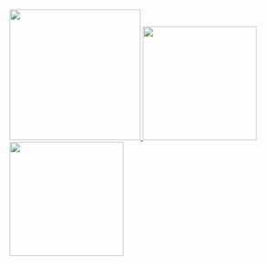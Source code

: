 <a href="/">
  <img height="230em" src="https://github-profile-summary-cards.vercel.app/api/cards/profile-details?username=chanssuchi9010&theme=github">
  <img height="200em" src="https://github-readme-stats.vercel.app/api?username=chanssuchi9010&show_icons=true&include_all_commits=true&count_private=true" />
  <img height="200em" src="https://github-readme-stats.vercel.app/api/top-langs?username=chanssuchi9010&layout=compact&exclude_repo=Android_Homework,rinchannowww.github.io&langs_count=8" />
</a>
